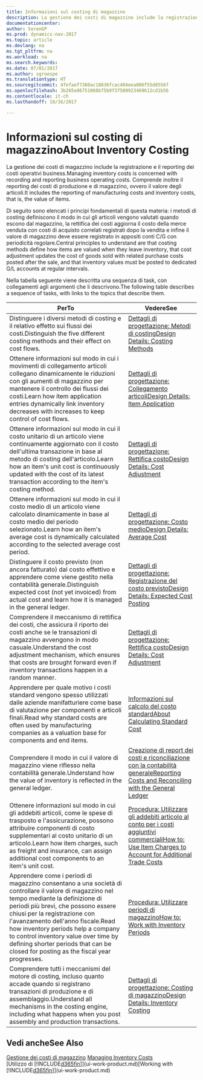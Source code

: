 ```yaml
---
title: Informazioni sul costing di magazzino
description: La gestione dei costi di magazzino include la registrazione e il reporting dei costi operativi business. Comprende inoltre il reporting dei costi di produzione e di magazzino, ovvero il valore degli articoli.
documentationcenter: 
author: SorenGP
ms.prod: dynamics-nav-2017
ms.topic: article
ms.devlang: na
ms.tgt_pltfrm: na
ms.workload: na
ms.search.keywords: 
ms.date: 07/01/2017
ms.author: sgroespe
ms.translationtype: HT
ms.sourcegitcommit: 4fefaef7380ac10836fcac404eea006f55d8556f
ms.openlocfilehash: 3b265e86751060b75b9f37580923469612cd1b56
ms.contentlocale: it-ch
ms.lasthandoff: 10/16/2017

---
```

# <a name="about-inventory-costing"></a><span data-ttu-id="f9111-104">Informazioni sul costing di magazzino</span><span class="sxs-lookup"><span data-stu-id="f9111-104">About Inventory Costing</span></span>
<span data-ttu-id="f9111-105">La gestione dei costi di magazzino include la registrazione e il reporting dei costi operativi business.</span><span class="sxs-lookup"><span data-stu-id="f9111-105">Managing inventory costs is concerned with recording and reporting business operating costs.</span></span> <span data-ttu-id="f9111-106">Comprende inoltre il reporting dei costi di produzione e di magazzino, ovvero il valore degli articoli.</span><span class="sxs-lookup"><span data-stu-id="f9111-106">It includes the reporting of manufacturing costs and inventory costs, that is, the value of items.</span></span>  

 <span data-ttu-id="f9111-107">Di seguito sono elencati i principi fondamentali di questa materia: i metodi di costing definiscono il modo in cui gli articoli vengono valutati quando escono dal magazzino, la rettifica dei costi aggiorna il costo della merce venduta con costi di acquisto correlati registrati dopo la vendita e infine il valore di magazzino deve essere registrato in appositi conti C/G con periodicità regolare.</span><span class="sxs-lookup"><span data-stu-id="f9111-107">Central principles to understand are that costing methods define how items are valued when they leave inventory, that cost adjustment updates the cost of goods sold with related purchase costs posted after the sale, and that inventory values must be posted to dedicated G/L accounts at regular intervals.</span></span>  

 <span data-ttu-id="f9111-108">Nella tabella seguente viene descritta una sequenza di task, con collegamenti agli argomenti che li descrivono.</span><span class="sxs-lookup"><span data-stu-id="f9111-108">The following table describes a sequence of tasks, with links to the topics that describe them.</span></span>   

|<span data-ttu-id="f9111-109">**Per**</span><span class="sxs-lookup"><span data-stu-id="f9111-109">**To**</span></span>|<span data-ttu-id="f9111-110">**Vedere**</span><span class="sxs-lookup"><span data-stu-id="f9111-110">**See**</span></span>|  
|------------|-------------|  
|<span data-ttu-id="f9111-111">Distinguere i diversi metodi di costing e il relativo effetto sui flussi dei costi.</span><span class="sxs-lookup"><span data-stu-id="f9111-111">Distinguish the five different costing methods and their effect on cost flows.</span></span>|[<span data-ttu-id="f9111-112">Dettagli di progettazione: Metodi di costing</span><span class="sxs-lookup"><span data-stu-id="f9111-112">Design Details: Costing Methods</span></span>](design-details-costing-methods.md)|  
|<span data-ttu-id="f9111-113">Ottenere informazioni sul modo in cui i movimenti di collegamento articoli collegano dinamicamente le riduzioni con gli aumenti di magazzino per mantenere il controllo dei flussi dei costi.</span><span class="sxs-lookup"><span data-stu-id="f9111-113">Learn how item application entries dynamically link inventory decreases with increases to keep control of cost flows.</span></span>|[<span data-ttu-id="f9111-114">Dettagli di progettazione: Collegamento articoli</span><span class="sxs-lookup"><span data-stu-id="f9111-114">Design Details: Item Application</span></span>](design-details-item-application.md)|  
|<span data-ttu-id="f9111-115">Ottenere informazioni sul modo in cui il costo unitario di un articolo viene continuamente aggiornato con il costo dell'ultima transazione in base al metodo di costing dell'articolo.</span><span class="sxs-lookup"><span data-stu-id="f9111-115">Learn how an item's unit cost is continuously updated with the cost of its latest transaction according to the item's costing method.</span></span>|[<span data-ttu-id="f9111-116">Dettagli di progettazione: Rettifica costo</span><span class="sxs-lookup"><span data-stu-id="f9111-116">Design Details: Cost Adjustment</span></span>](design-details-cost-adjustment.md)|  
|<span data-ttu-id="f9111-117">Ottenere informazioni sul modo in cui il costo medio di un articolo viene calcolato dinamicamente in base al costo medio del periodo selezionato.</span><span class="sxs-lookup"><span data-stu-id="f9111-117">Learn how an item's average cost is dynamically calculated according to the selected average cost period.</span></span>|[<span data-ttu-id="f9111-118">Dettagli di progettazione: Costo medio</span><span class="sxs-lookup"><span data-stu-id="f9111-118">Design Details: Average Cost</span></span>](design-details-average-cost.md)|  
|<span data-ttu-id="f9111-119">Distinguere il costo previsto (non ancora fatturato) dal costo effettivo e apprendere come viene gestito nella contabilità generale.</span><span class="sxs-lookup"><span data-stu-id="f9111-119">Distinguish expected cost (not yet invoiced) from actual cost and learn how it is managed in the general ledger.</span></span>|[<span data-ttu-id="f9111-120">Dettagli di progettazione: Registrazione del costo previsto</span><span class="sxs-lookup"><span data-stu-id="f9111-120">Design Details: Expected Cost Posting</span></span>](design-details-expected-cost-posting.md)|  
|<span data-ttu-id="f9111-121">Comprendere il meccanismo di rettifica dei costi, che assicura il riporto dei costi anche se le transazioni di magazzino avvengono in modo casuale.</span><span class="sxs-lookup"><span data-stu-id="f9111-121">Understand the cost adjustment mechanism, which ensures that costs are brought forward even if inventory transactions happen in a random manner.</span></span>|[<span data-ttu-id="f9111-122">Dettagli di progettazione: Rettifica costo</span><span class="sxs-lookup"><span data-stu-id="f9111-122">Design Details: Cost Adjustment</span></span>](design-details-cost-adjustment.md)|  
|<span data-ttu-id="f9111-123">Apprendere per quale motivo i costi standard vengono spesso utilizzati dalle aziende manifatturiere come base di valutazione per componenti e articoli finali.</span><span class="sxs-lookup"><span data-stu-id="f9111-123">Read why standard costs are often used by manufacturing companies as a valuation base for components and end items.</span></span>|[<span data-ttu-id="f9111-124">Informazioni sul calcolo del costo standard</span><span class="sxs-lookup"><span data-stu-id="f9111-124">About Calculating Standard Cost</span></span>](finance-about-calculating-standard-cost.md)|  
|<span data-ttu-id="f9111-125">Comprendere il modo in cui il valore di magazzino viene riflesso nella contabilità generale.</span><span class="sxs-lookup"><span data-stu-id="f9111-125">Understand how the value of inventory is reflected in the general ledger.</span></span>|[<span data-ttu-id="f9111-126">Creazione di report dei costi e riconciliazione con la contabilità generale</span><span class="sxs-lookup"><span data-stu-id="f9111-126">Reporting Costs and Reconciling with the General Ledger</span></span>](finance-report-costs-and-reconcile-with-the-general-ledger.md)|  
|<span data-ttu-id="f9111-127">Ottenere informazioni sul modo in cui gli addebiti articoli, come le spese di trasposto e l'assicurazione, possono attribuire componenti di costo supplementari al costo unitario di un articolo.</span><span class="sxs-lookup"><span data-stu-id="f9111-127">Learn how item charges, such as freight and insurance, can assign additional cost components to an item's unit cost.</span></span>|[<span data-ttu-id="f9111-128">Procedura: Utilizzare gli addebiti articolo al conto per i costi aggiuntivi commerciali</span><span class="sxs-lookup"><span data-stu-id="f9111-128">How to: Use Item Charges to Account for Additional Trade Costs</span></span>](payables-how-assign-item-charges.md)|  
|<span data-ttu-id="f9111-129">Apprendere come i periodi di magazzino consentano a una società di controllare il valore di magazzino nel tempo mediante la definizione di periodi più brevi, che possono essere chiusi per la registrazione con l'avanzamento dell'anno fiscale.</span><span class="sxs-lookup"><span data-stu-id="f9111-129">Read how inventory periods help a company to control inventory value over time by defining shorter periods that can be closed for posting as the fiscal year progresses.</span></span>|[<span data-ttu-id="f9111-130">Procedura: Utilizzare periodi di magazzino</span><span class="sxs-lookup"><span data-stu-id="f9111-130">How to: Work with Inventory Periods</span></span>](finance-how-to-work-with-inventory-periods.md)|  
|<span data-ttu-id="f9111-131">Comprendere tutti i meccanismi del motore di costing, incluso quanto accade quando si registrano transazioni di produzione e di assemblaggio.</span><span class="sxs-lookup"><span data-stu-id="f9111-131">Understand all mechanisms in the costing engine, including what happens when you post assembly and production transactions.</span></span>|[<span data-ttu-id="f9111-132">Dettagli di progettazione: Costing di magazzino</span><span class="sxs-lookup"><span data-stu-id="f9111-132">Design Details: Inventory Costing</span></span>](design-details-inventory-costing.md)|

## <a name="see-also"></a><span data-ttu-id="f9111-133">Vedi anche</span><span class="sxs-lookup"><span data-stu-id="f9111-133">See Also</span></span>
<span data-ttu-id="f9111-134">[Gestione dei costi di magazzino](finance-manage-inventory-costs.md)  </span><span class="sxs-lookup"><span data-stu-id="f9111-134">[Managing Inventory Costs](finance-manage-inventory-costs.md)  </span></span>  
<span data-ttu-id="f9111-135">[Utilizzo di [!INCLUDE[d365fin](includes/d365fin_md.md)]](ui-work-product.md)</span><span class="sxs-lookup"><span data-stu-id="f9111-135">[Working with [!INCLUDE[d365fin](includes/d365fin_md.md)]](ui-work-product.md)</span></span>

